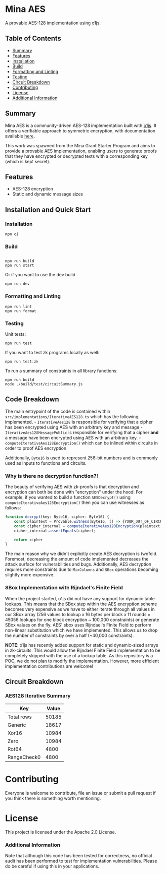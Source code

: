 # Mina AES

A provable AES-128 implementation using [o1js](https://docs.minaprotocol.com/zkapps/o1js).

## Table of Contents

- [Summary](#summary)
- [Features](#features)
- [Installation](#installation)
- [Build](#build)
- [Formatting and Linting](#formatting-and-linting)
- [Testing](#testing)
- [Circuit Breakdown](#circuit-breakdown)
- [Contributing](#contributing)
- [License](#license)
- [Additional Information](#additional-information)

## Summary
Mina AES is a community-driven AES-128 implementation built with [o1js](https://docs.minaprotocol.com/zkapps/o1js). It offers a verifiable approach to symmetric encryption, with documentation available [here](https://scaraven.github.io/mina-aes/).

This work was spawned from the Mina Grant Starter Program and aims to provide a provable AES implementation, enabling users to generate proofs that they have encrypted or decrypted texts with a corresponding key (which is kept secret).

## Features

- AES-128 encryption
- Static and dynamic message sizes

## Installation and Quick Start

### Installation

```shell
npm ci
```

### Build

```shell

npm run build
npm run start
```

Or if you want to use the dev build

```shell
npm run dev
```

### Formatting and Linting

```
npm run lint
npm run format
```

### Testing

Unit tests:

```
npm run test
```

If you want to test zk programs locally as well:

```
npm run test:zk
```

To run a summary of constraints in all library functions:

```
npm run build
node ./build/test/circuitSummary.js
```

## Code Breakdown
The main entrypoint of the code is contained within `src/implementations/IterativeAES128.ts` which has the following implemented.
    - `IterativeAes128` is responsible for verifying that a cipher has been encrypted using AES with an arbitrary key and message
    - `IterativeAes128MessagePublic` is responsible for verifying that a cipher **and** a message have been encrypted using AES with an arbitrary key.
    - `computeIterativeAes128Encryption()` which can be inlined within circuits in order to proof AES encryption.

Additionally, `Byte16` is used to represent 256-bit numbers and is commonly used as inputs to functions and circuits.

### Why is there no decryption function?!
The beauty of verifying AES with zk-proofs is that decryption and encryption can both be done with "encryption" under the hood. For example, if you wanted to build a function `AESDecrypt()` using `computeIterativeAes128Encryption()` then you can use witnesses as follows:
```typescript
function decrypt(key: Byte16, cipher: Byte16) {
    const plaintext = Provable.witness(Byte16, () => {YOUR_OUT_OF_CIRCUIT_FUNCTION_DECRYPTION_HERE});
    const cipher_internal = computeIterativeAes128Encryption(plaintext, key);
    cipher_internal.assertEquals(cipher);

    return cipher
}
```

The main reason why we didn't explicitly create AES decryption is twofold. Foremost, decreasing the amount of code implemented decreases the attack surface for vulnerabilities and bugs. Additionally, AES decryption requires more constraints due to `MixColumns` and `SBox` operations becoming slightly more expensive.

### SBox Implementation with Rijndael's Finite Field
When the project started, o1js did not have any support for dynamic table lookups. This means that the SBox step within the AES encryption scheme becomes very expensive as we have to either iterate through all values in our SBox array (256 values to lookup x 16 bytes per block x 11 rounds = 45056 lookups for one block encryption ~ 100,000 constraints) or generate SBox values on the fly. AES' sbox uses Rijndael's Finite Field to perform non-linear substitution which we have implemented. This allows us to drop the number of constraints by over a half (~40,000 constraints).

**NOTE**: o1js has recently added support for static and dynamic-sized arrays in zk-circuits. This would allow the Rijndael Finite Field implementation to be completely skipped with the use of a lookup table. As this repository is a POC, we do not plan to modify the implementation. However, more efficient implementation contributions are welcome!

## Circuit Breakdown

### AES128 Iterative Summary

| Key          | Value  |
| ------------ | ------ |
| Total rows   | 50185  |
| Generic      | 18617  |
| Xor16        | 10984  |
| Zero         | 10984  |
| Rot64        | 4800   |
| RangeCheck0  | 4800   |

# Contributing
Everyone is welcome to contribute, file an issue or submit a pull request if you think there is something worth mentioning.

# License
This project is licensed under the Apache 2.0 License.

### Additional Information
Note that although this code has been tested for correctness, no official audit has been performed to test for implementation vulnerabilities. Please do be careful if using this in your applications.
